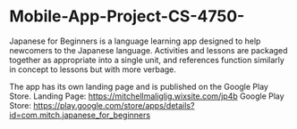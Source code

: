 # Mobile-App-Project-CS-4750-

Japanese for Beginners is a language learning app designed to help newcomers to the Japanese language. Activities and lessons are packaged together as appropriate into a single unit, and references function similarly in concept to lessons but with more verbage. 

The app has its own landing page and is published on the Google Play Store.
Landing Page: https://mitchellmaliglig.wixsite.com/jp4b
Google Play Store: https://play.google.com/store/apps/details?id=com.mitch.japanese_for_beginners

